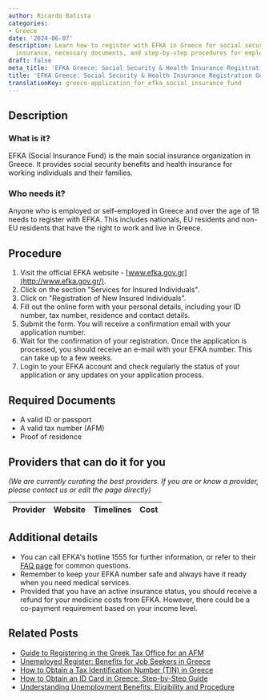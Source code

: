 ```yaml
---
author: Ricardo Batista
categories:
- Greece
date: '2024-06-07'
description: Learn how to register with EFKA in Greece for social security and health
  insurance, necessary documents, and step-by-step procedures for employed individuals.
draft: false
meta_title: 'EFKA Greece: Social Security & Health Insurance Registration Guide'
title: 'EFKA Greece: Social Security & Health Insurance Registration Guide'
translationKey: greece-application_for_efka_social_insurance_fund
---
```


## Description
### What is it?
EFKA (Social Insurance Fund) is the main social insurance organization in Greece. It provides social security benefits and health insurance for working individuals and their families.

### Who needs it?
Anyone who is employed or self-employed in Greece and over the age of 18 needs to register with EFKA. This includes nationals, EU residents and non-EU residents that have the right to work and live in Greece.

## Procedure
1. Visit the official EFKA website - [www.efka.gov.gr](http://www.efka.gov.gr/).
2. Click on the section "Services for Insured Individuals".
3. Click on "Registration of New Insured Individuals".
4. Fill out the online form with your personal details, including your ID number, tax number, residence and contact details.
5. Submit the form. You will receive a confirmation email with your application number.
6. Wait for the confirmation of your registration. Once the application is processed, you should receive an e-mail with your EFKA number. This can take up to a few weeks.
7. Login to your EFKA account and check regularly the status of your application or any updates on your application process.

## Required Documents
- A valid ID or passport
- A valid tax number (AFM)
- Proof of residence

## Providers that can do it for you

_(We are currently curating the best providers. If you are or know a provider, please contact us or edit the page directly)_

| Provider        |     Website     |     Timelines    |       Cost      |
| :-------------: | :-------------: |  :-------------: | :-------------: |

## Additional details
- You can call EFKA's hotline 1555 for further information, or refer to their [FAQ page](http://www.efka.gov.gr/faq) for common questions.
- Remember to keep your EFKA number safe and always have it ready when you need medical services.
- Provided that you have an active insurance status, you should receive a refund for your medicine costs from EFKA. However, there could be a co-payment requirement based on your income level.
## Related Posts

- [Guide to Registering in the Greek Tax Office for an AFM](https://tramitit.com/guides/greece/application_for_registration_in_the_tax_office/)
- [Unemployed Register: Benefits for Job Seekers in Greece](https://tramitit.com/guides/greece/registration_in_the_unemployed_register/)
- [How to Obtain a Tax Identification Number (TIN) in Greece](https://tramitit.com/guides/greece/application_for_tax_identification_number_tin/)
- [How to Obtain an ID Card in Greece: Step-by-Step Guide](https://tramitit.com/guides/greece/application_for_id_issuance/)
- [Understanding Unemployment Benefits: Eligibility and Procedure](https://tramitit.com/guides/greece/application_for_unemployment_benefit/)